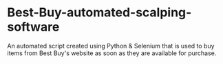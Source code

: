 # Best-Buy-automated-scalping-software
An automated script created using Python & Selenium that is used to buy items from Best Buy's website as soon as they are available for purchase. 
